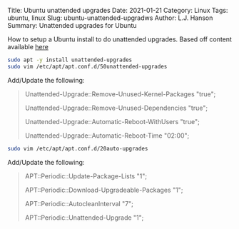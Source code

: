 Title: Ubuntu unattended upgrades
Date: 2021-01-21
Category: Linux
Tags: ubuntu, linux
Slug: ubuntu-unattended-upgradws
Author: L.J. Hanson
Summary: Unattended upgrades for Ubuntu

How to setup a Ubuntu install to do unattended upgrades.
Based off content available [here](https://libre-software.net/ubuntu-automatic-updates/)

```bash
sudo apt -y install unattended-upgrades
sudo vim /etc/apt/apt.conf.d/50unattended-upgrades
```

Add/Update the following:
> Unattended-Upgrade::Remove-Unused-Kernel-Packages "true";
>
>Unattended-Upgrade::Remove-Unused-Dependencies "true";
>
>Unattended-Upgrade::Automatic-Reboot-WithUsers "true";
>
>Unattended-Upgrade::Automatic-Reboot-Time "02:00";

```bash
sudo vim /etc/apt/apt.conf.d/20auto-upgrades
```

Add/Update the following:
>APT::Periodic::Update-Package-Lists "1";
>
>APT::Periodic::Download-Upgradeable-Packages "1";
>
>APT::Periodic::AutocleanInterval "7";
>
>APT::Periodic::Unattended-Upgrade "1";
